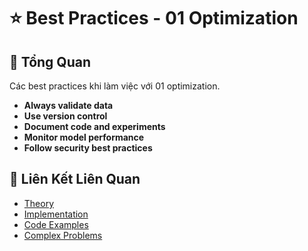 # ⭐ Best Practices - 01 Optimization

## 🎯 Tổng Quan

Các best practices khi làm việc với 01 optimization.

- **Always validate data**
- **Use version control**
- **Document code and experiments**
- **Monitor model performance**
- **Follow security best practices**

## 🔗 Liên Kết Liên Quan

- [Theory](./THEORY_01_optimization.md)
- [Implementation](./IMPLEMENTATION_01_optimization.md)
- [Code Examples](./CODE_EXAMPLES_01_optimization.md)
- [Complex Problems](./COMPLEX_PROBLEMS.md)
